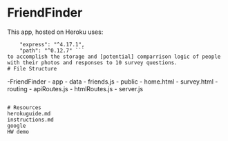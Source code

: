 # FriendFinder
This app, hosted on Heroku uses:
```"dotenv": "^8.2.0",
    "express": "^4.17.1",
    "path": "^0.12.7" ```
to accomplish the storage and [potential] comparrison logic of people with their photos and responses to 10 survey questions.
# File Structure
```
-FriendFinder
    - app
        - data
            - friends.js
        - public
            - home.html
            - survey.html
        - routing
            - apiRoutes.js
            - htmlRoutes.js
    - server.js
```

# Resources
herokuguide.md
instructions.md
google
HW demo